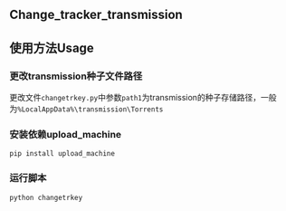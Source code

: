 ## Change_tracker_transmission

## 使用方法Usage
### 更改transmission种子文件路径 
更改文件`changetrkey.py`中参数`path1`为transmission的种子存储路径，一般为`%LocalAppData%\transmission\Torrents`
### 安装依赖upload_machine
```shell
pip install upload_machine
```
### 运行脚本
```shell
python changetrkey
```
